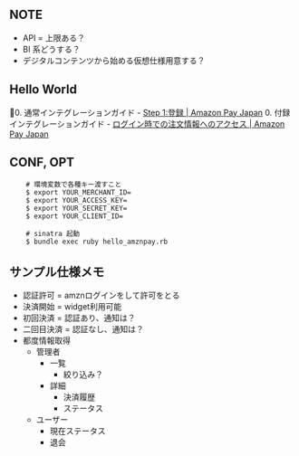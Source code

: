 ## NOTE
- API = 上限ある？
- BI 系どうする？
- デジタルコンテンツから始める仮想仕様用意する？

## Hello World
0. 通常インテグレーションガイド
    - [Step 1:登録 | Amazon Pay Japan](https://developer.amazon.com/ja/docs/amazon-pay-onetime/register.html)
0. 付録インテグレーションガイド
    - [ログイン時での注文情報へのアクセス | Amazon Pay Japan](https://developer.amazon.com/ja/docs/amazon-pay-onetime/accessing-order-information.html)

## CONF, OPT
        # 環境変数で各種キー渡すこと
        $ export YOUR_MERCHANT_ID=
        $ export YOUR_ACCESS_KEY=
        $ export YOUR_SECRET_KEY=
        $ export YOUR_CLIENT_ID=

        # sinatra 起動
        $ bundle exec ruby hello_amznpay.rb

## サンプル仕様メモ
- 認証許可 = amznログインをして許可をとる
- 決済開始 = widget利用可能
- 初回決済 = 認証あり、通知は？
- 二回目決済 = 認証なし、通知は？
- 都度情報取得
    - 管理者
        - 一覧
            - 絞り込み？
        - 詳細
            - 決済履歴
            - ステータス
    - ユーザー
        - 現在ステータス
        - 退会